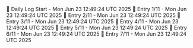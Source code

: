 📅 Daily Log Start - Mon Jun 23 12:49:24 UTC 2025
📌 Entry 1/11 - Mon Jun 23 12:49:24 UTC 2025
📌 Entry 2/11 - Mon Jun 23 12:49:24 UTC 2025
📌 Entry 3/11 - Mon Jun 23 12:49:24 UTC 2025
📌 Entry 4/11 - Mon Jun 23 12:49:24 UTC 2025
📌 Entry 5/11 - Mon Jun 23 12:49:24 UTC 2025
📌 Entry 6/11 - Mon Jun 23 12:49:24 UTC 2025
📌 Entry 7/11 - Mon Jun 23 12:49:24 UTC 2025
